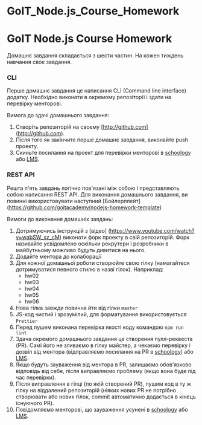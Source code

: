 # GoIT_Node.js_Course_Homework

# GoIT Node.js Course Homework

Домашнє завдання складається з шести частин. На кожен тиждень навчання своє завдання.

### CLI

Перше домашнє завдання це написання CLI (Command line interface) додатку. Необхідно виконати в окремому репозіторії і здати на перевірку менторові.

Вимога до здачі домашнього завдання:

1. Створіть репозиторій на своєму [http://github.com] (http://github.com).
2. Після того як закінчите перше домашнє завдання, виконайте push проекту.
3. Скиньте посилання на проект для перевірки менторові в [schoology](https://app.schoology.com/login) або [LMS](https://www.edu.goit.global/account/login).

### REST API

Решта п'ять завдань логічно пов'язані між собою і представляють собою написання REST API. Для виконання домашнього завдання, ви повинні використовувати наступний [Бойлерплейт] (https://github.com/goitacademy/nodejs-homework-template)

Вимоги до виконання домашніх завдань:

1. Дотримуючись інструкцій з [відео] (https://www.youtube.com/watch?v=wabSW_sz_cM) виконати форк проекту в свій репозиторій. Форк називайте усвідомлено оскільки рекрутери і розробники в майбутньому можливо будуть дивитися на нього.
2. Додайте ментора до колаборації
3. Для кожної домашньої роботи створюйте свою гілку (намагайтеся дотримуватися певного стилю в назві гілок). Наприклад:
   - hw02
   - hw03
   - hw04
   - hw05
   - hw06
4. Нова гілка завжди повинна йти від гілки `master`
5. JS-код чистий і зрозумілий, для форматування використовується `Prettier`
6. Перед пушем виконана перевірка якості коду командою `npm run lint`
7. Здача окремого домашнього завдання це створення пулл-реквеста (PR). Самі його не зливаємо в гілку майстер, а чекаємо перевірку і дозвіл від ментора (відправляємо посилання на PR в [schoology](https://app.schoology.com/login)) або [LMS](https://www.edu.goit.global/account/login).
8. Якщо будуть зауваження від ментора в PR, залишаємо обов'язково відповідь від себе, після виправляємо проблему (якщо вона буде під час перевірки).
9. Після виправлення в гілці (по якій створений PR), пушим код в ту ж гілку на віддалений репозиторій (ніяких нових PR не потрібно створювати або нових гілок, commit автоматично додається в кінець існуючого PR).
10. Повідомляємо менторові, що зауваження усунені в [schoology](https://app.schoology.com/login) або [LMS](https://www.edu.goit.global/account/login).
